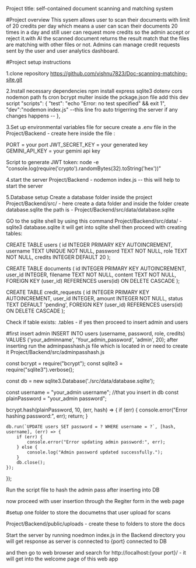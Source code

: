 Project title:  self-contained document scanning and matching system

#Project overview
This sysem allows user to scan their documents with limit of 20 credits per day which means a user can scan their documents 20 times in a day
and still user can request more credits so the admin accept or reject it.with AI the scanned document returns the result match that the files are
matching with other files or not.
Admins can manage credit requests sent by the user and user analytics dashboard.

#Project setup instructions

1.clone repository
https://github.com/vishnu7823/Doc-scanning-matching-site.git

2.Install necessary dependencies
npm install express sqlite3 dotenv cors nodemon path fs cron bcrypt multer
inside the pckage.json file add this dev script
"scripts": {
    "test": "echo \"Error: no test specified\" && exit 1",
    "dev":"nodemon index.js"   --this line fro auto trigerring the server if any changes happens --
  },

3.Set up environmental variables  file for secure
create  a .env file in the Project/Backend - create here
inside the file :

PORT = your port
JWT_SECRET_KEY = your generated key
GEMINI_API_KEY = your gemini api key

Script to generate JWT token:
node -e "console.log(require('crypto').randomBytes(32).toString('hex'))"

4.start the server
Project/Backend - nodemon index.js -- this will help to start the server

5.Database setup
Create a database folder inside the project
Project/Backend/src/ - here create a data folder and inside the folder create database.sqlite
the path is  - Project/Backend/src/data/database.sqlite

GO to the sqlite shell by using this command
Project/Backend/src/data/ - sqlite3 database.sqlite
it will get into sqlite shell then proceed with creating tables:


CREATE TABLE users (
    id INTEGER PRIMARY KEY AUTOINCREMENT,
    username TEXT UNIQUE NOT NULL,
    password TEXT NOT NULL,
    role TEXT NOT NULL,
    credits INTEGER DEFAULT 20
);

CREATE TABLE documents (
    id INTEGER PRIMARY KEY AUTOINCREMENT,
    user_id INTEGER,
    filename TEXT NOT NULL,
    content TEXT NOT NULL,
    FOREIGN KEY (user_id) REFERENCES users(id) ON DELETE CASCADE
);

CREATE TABLE credit_requests (
    id INTEGER PRIMARY KEY AUTOINCREMENT,
    user_id INTEGER,
    amount INTEGER NOT NULL,
    status TEXT DEFAULT 'pending',
    FOREIGN KEY (user_id) REFERENCES users(id) ON DELETE CASCADE
);

Check if table exists:
.tables - if yes then proceed to insert admin and users

#first insert admin 
INSERT INTO users (username, password, role, credits) 
VALUES ('your_adminname', 'Your_admin_password', 'admin', 20);
after inserting run the adminpasshash.js file which is located in or need to create it
Project/Backend/src/adminpasshash.js

const bcrypt = require("bcrypt");
const sqlite3 = require("sqlite3").verbose();

const db = new sqlite3.Database('./src/data/database.sqlite');

const username = "your_admin username"; //that you insert in db
const plainPassword = "your_admin password"; 

bcrypt.hash(plainPassword, 10, (err, hash) => {
    if (err) {
        console.error("Error hashing password:", err);
        return;
    }
    
    db.run(`UPDATE users SET password = ? WHERE username = ?`, [hash, username], (err) => {
        if (err) {
            console.error("Error updating admin password:", err);
        } else {
            console.log("Admin password updated successfully.");
        }
        db.close();
    });
});

Run the script file to hash the admin pass after inserting into DB

now  proceed with user insertion through the Regiter form in the web page

#setup one folder to store the documetns that user upload for scans

Project/Backend/public/uploads  - create these to folders to store the docs





Start the server by running
noedmon index.js in the Backend directory 
you will get response as 
server is connected to {port}
connected to DB

and then go to web browser and search for 
http://localhost:{your port}/ -  it will get into the welcome page of this web app
   
    

 








